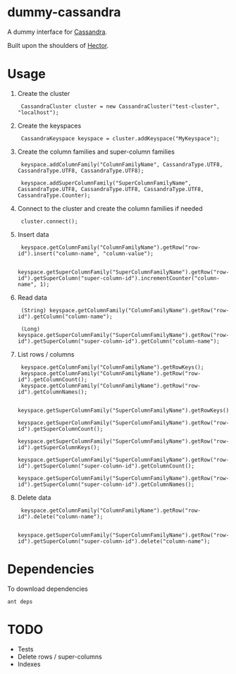 dummy-cassandra
===============

A dummy interface for [Cassandra](http://cassandra.apache.org).

Built upon the shoulders of [Hector](http://hector-client.github.com/hector).

# Usage


1. Create the cluster

		CassandraCluster cluster = new CassandraCluster("test-cluster", "localhost");

1. Create the keyspaces
	
		CassandraKeyspace keyspace = cluster.addKeyspace("MyKeyspace");
	
1. Create the column families and super-column families
	
		keyspace.addColumnFamily("ColumnFamilyName", CassandraType.UTF8, CassandraType.UTF8, CassandraType.UTF8);
		
		keyspace.addSuperColumnFamily("SuperColumnFamilyName", CassandraType.UTF8, CassandraType.UTF8, CassandraType.UTF8, CassandraType.Counter);

1. Connect to the cluster and create the column families if needed

		cluster.connect();
	
1. Insert data

		keyspace.getColumnFamily("ColumnFamilyName").getRow("row-id").insert("column-name", "column-value");
	
		keyspace.getSuperColumnFamily("SuperColumnFamilyName").getRow("row-id").getSuperColumn("super-column-id").incrementCounter("column-name", 1);

1. Read data

		(String) keyspace.getColumnFamily("ColumnFamilyName").getRow("row-id").getColumn("column-name");
	
		(Long) keyspace.getSuperColumnFamily("SuperColumnFamilyName").getRow("row-id").getSuperColumn("super-column-id").getColumn("column-name");
	
1. List rows / columns

		keyspace.getColumnFamily("ColumnFamilyName").getRowKeys();
		keyspace.getColumnFamily("ColumnFamilyName").getRow("row-id").getColumnCount();
		keyspace.getColumnFamily("ColumnFamilyName").getRow("row-id").getColumnNames();
	
		keyspace.getSuperColumnFamily("SuperColumnFamilyName").getRowKeys();
		keyspace.getSuperColumnFamily("SuperColumnFamilyName").getRow("row-id").getSuperColumnCount();
		keyspace.getSuperColumnFamily("SuperColumnFamilyName").getRow("row-id").getSuperColumnKeys();
		keyspace.getSuperColumnFamily("SuperColumnFamilyName").getRow("row-id").getSuperColumn("super-column-id").getColumnCount();
		keyspace.getSuperColumnFamily("SuperColumnFamilyName").getRow("row-id").getSuperColumn("super-column-id").getColumnNames();

1. Delete data

		keyspace.getColumnFamily("ColumnFamilyName").getRow("row-id").delete("column-name");
		
		keyspace.getSuperColumnFamily("SuperColumnFamilyName").getRow("row-id").getSuperColumn("super-column-id").delete("column-name");


# Dependencies

To download dependencies

	ant deps


# TODO

- Tests
- Delete rows / super-columns
- Indexes
